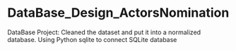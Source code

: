 # DataBase_Design_ActorsNomination
DataBase Project:
Cleaned the dataset and put it into a normalized database. Using Python
sqlite to connect SQLite database
